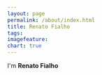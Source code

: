 ```yaml
---
layout: page
permalink: /about/index.html
title: Renato Fialho
tags:
imagefeature: 
chart: true
---
```


I'm **Renato Fialho**

